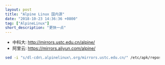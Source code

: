 ```yaml
---
layout: post
title: "Alpine Linux 国内源"
date: "2018-10-23 14:36:36 +0800"
tag: ["AlpineLinux"]
short_description: "更快一点"
---
```


* 中科大: http://mirrors.ustc.edu.cn/alpine/
* 阿里云: https://mirrors.aliyun.com/alpine/

``` sh
sed -i "s/dl-cdn\.alpinelinux\.org/mirrors.ustc.edu.cn/" /etc/apk/repositories
```